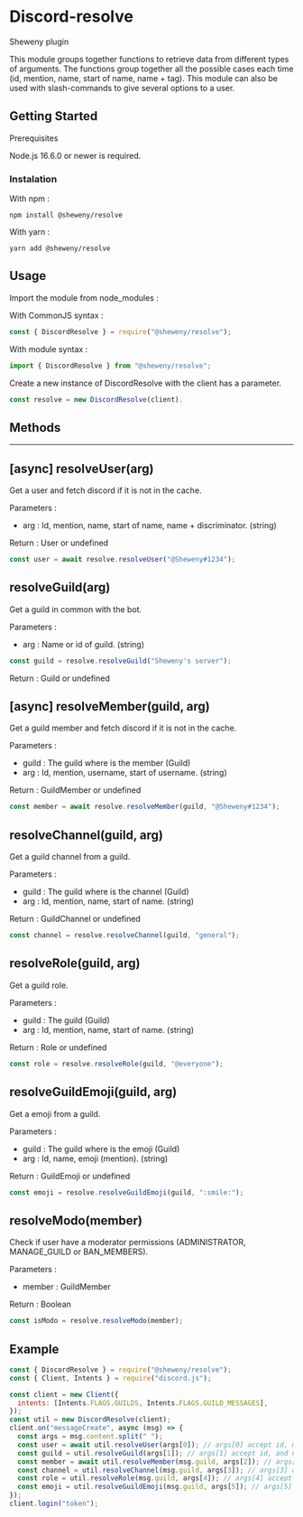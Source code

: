 # Discord-resolve

Sheweny plugin

This module groups together functions to retrieve data from different types of arguments. The functions group together all the possible cases each time (id, mention, name, start of name, name + tag). This module can also be used with slash-commands to give several options to a user.

## Getting Started

Prerequisites

Node.js 16.6.0 or newer is required.

### Instalation

With npm :

```sh-session
npm install @sheweny/resolve
```

With yarn :

```sh-session
yarn add @sheweny/resolve
```

## Usage

Import the module from node_modules :

With CommonJS syntax :

```js
const { DiscordResolve } = require("@sheweny/resolve");
```

With module syntax :

```js
import { DiscordResolve } from "@sheweny/resolve";
```

Create a new instance of DiscordResolve with the client has a parameter.

```js
const resolve = new DiscordResolve(client).
```

## Methods

---

## [async] resolveUser(arg)

Get a user and fetch discord if it is not in the cache.

Parameters :

- arg : Id, mention, name, start of name, name + discriminator. (string)

Return : User or undefined

```js
const user = await resolve.resolveUser("@Sheweny#1234");
```

## resolveGuild(arg)

Get a guild in common with the bot.

Parameters :

- arg : Name or id of guild. (string)

```js
const guild = resolve.resolveGuild("Sheweny's server");
```

Return : Guild or undefined

## [async] resolveMember(guild, arg)

Get a guild member and fetch discord if it is not in the cache.

Parameters :

- guild : The guild where is the member (Guild)
- arg : Id, mention, username, start of username. (string)

Return : GuildMember or undefined

```js
const member = await resolve.resolveMember(guild, "@Sheweny#1234");
```

## resolveChannel(guild, arg)

Get a guild channel from a guild.

Parameters :

- guild : The guild where is the channel (Guild)
- arg : Id, mention, name, start of name. (string)

Return : GuildChannel or undefined

```js
const channel = resolve.resolveChannel(guild, "general");
```

## resolveRole(guild, arg)

Get a guild role.

Parameters :

- guild : The guild (Guild)
- arg : Id, mention, name, start of name. (string)

Return : Role or undefined

```js
const role = resolve.resolveRole(guild, "@everyone");
```

## resolveGuildEmoji(guild, arg)

Get a emoji from a guild.

Parameters :

- guild : The guild where is the emoji (Guild)
- arg : Id, name, emoji (mention). (string)

Return : GuildEmoji or undefined

```js
const emoji = resolve.resolveGuildEmoji(guild, ":smile:");
```

## resolveModo(member)

Check if user have a moderator permissions (ADMINISTRATOR, MANAGE_GUILD or BAN_MEMBERS).

Parameters :

- member : GuildMember

Return : Boolean

```js
const isModo = resolve.resolveModo(member);
```

## Example

```js
const { DiscordResolve } = require("@sheweny/resolve");
const { Client, Intents } = require("discord.js");

const client = new Client({
  intents: [Intents.FLAGS.GUILDS, Intents.FLAGS.GUILD_MESSAGES],
});
const util = new DiscordResolve(client);
client.on("messageCreate", async (msg) => {
  const args = msg.content.split(" ");
  const user = await util.resolveUser(args[0]); // args[0] accept id, mention, name, start of name and username + discriminator.
  const guild = util.resolveGuild(args[1]); // args[1] accept id, and name.
  const member = await util.resolveMember(msg.guild, args[2]); // args[2] accept id, mention, username, start of username.
  const channel = util.resolveChannel(msg.guild, args[3]); // args[3] accept id, mention and name.
  const role = util.resolveRole(msg.guild, args[4]); // args[4] accept id, mention, name and start of name.
  const emoji = util.resolveGuildEmoji(msg.guild, args[5]); // args[5] accept id, name and emoji.
});
client.login("token");
```
